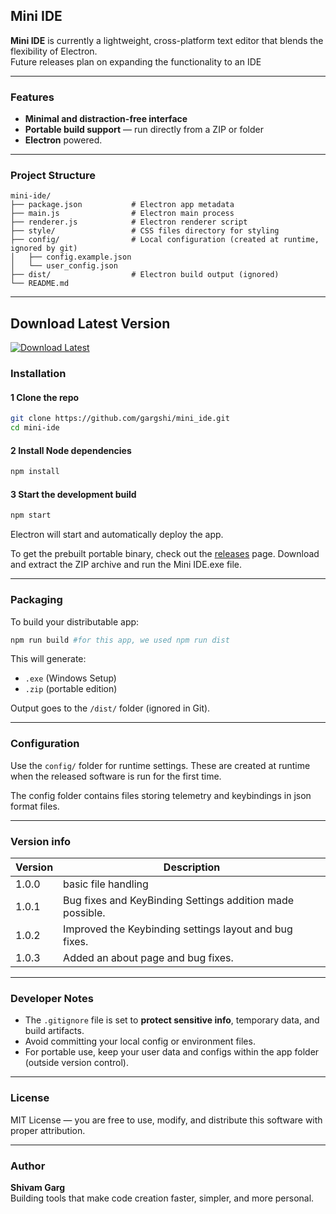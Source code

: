## Mini IDE

**Mini IDE** is currently a lightweight, cross-platform text editor that blends the flexibility of Electron.  
Future releases plan on expanding the functionality to an IDE

---

### Features
  
- **Minimal and distraction-free interface**  
- **Portable build support** — run directly from a ZIP or folder  
- **Electron** powered. 

---

### Project Structure

```
mini-ide/
├── package.json           # Electron app metadata
├── main.js                # Electron main process
├── renderer.js            # Electron renderer script
├── style/                 # CSS files directory for styling
├── config/                # Local configuration (created at runtime, ignored by git)
│   ├── config.example.json
│   └── user_config.json  
├── dist/                  # Electron build output (ignored)
└── README.md
```

---
## Download Latest Version

[![Download Latest](https://img.shields.io/github/v/release/gargshi/mini_ide?label=latest&color=blue)](https://github.com/gargshi/mini_ide/releases/latest)

<!-- 👉 [**Click here to download the latest release**](https://github.com/gargshi/mini_ide/releases/latest) -->

### Installation




#### 1 Clone the repo
```bash
git clone https://github.com/gargshi/mini_ide.git
cd mini-ide
```

#### 2 Install Node dependencies
```bash
npm install
```

#### 3 Start the development build
```bash
npm start
```

Electron will start and automatically deploy the app.

To get the prebuilt portable binary, check out the [releases](https://github.com/gargshi/mini_ide/releases/latest) page. Download and extract the ZIP archive and run the Mini IDE.exe file.

---

### Packaging

To build your distributable app:

```bash
npm run build #for this app, we used npm run dist
```

This will generate:
- `.exe` (Windows Setup)
- `.zip` (portable edition)

Output goes to the `/dist/` folder (ignored in Git).

---

### Configuration

Use the `config/` folder for runtime settings. These are created at runtime when the released software is run for the first time.

The config folder contains files storing telemetry and keybindings in json format files.

---

### Version info

| Version | Description                              |
|---------|------------------------------------------|
|  1.0.0  | basic file handling                      |
|  1.0.1  | Bug fixes and KeyBinding Settings addition made possible. |
|  1.0.2  | Improved the Keybinding settings layout and bug fixes.  |
|  1.0.3  | Added an about page and bug fixes.  |

---

### Developer Notes

- The `.gitignore` file is set to **protect sensitive info**, temporary data, and build artifacts.  
- Avoid committing your local config or environment files.  
- For portable use, keep your user data and configs within the app folder (outside version control).

---

### License

MIT License — you are free to use, modify, and distribute this software with proper attribution.

---

### Author

**Shivam Garg**  
Building tools that make code creation faster, simpler, and more personal.
